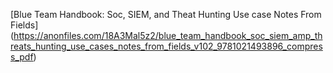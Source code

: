 [Blue Team Handbook: Soc, SIEM, and Theat Hunting Use case Notes From Fields] (https://anonfiles.com/18A3Mal5z2/blue_team_handbook_soc_siem_amp_threats_hunting_use_cases_notes_from_fields_v102_9781021493896_compress_pdf)
